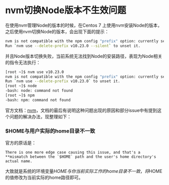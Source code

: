 # nvm切换Node版本不生效问题

在使用nvm管理Node的版本的时候，在Centos 7 上使用nvm安装Node的版本，之后使用nvm切换Node的版本，会出现下面的提示：

```sh
nvm is not compatible with the npm config "prefix" option: currently set to "/home/.nvm/versions/node/v10.23.0"
Run `nvm use --delete-prefix v10.23.0 --silent` to unset it.
```

并且Node版本切换失败，当前系统无法找到Node的安装路径，表现为Node相关的指令无法执行：

```sh
[root ~]$ nvm use v10.23.0
nvm is not compatible with the npm config "prefix" option: currently set to "/data/home/ops/.nvm/versions/node/v10.23.0"
Run `nvm use --delete-prefix v10.23.0` to unset it.
[root ~]$ node
-bash: node: command not found
[root ~]$ npm
-bash: npm: command not found
```

官方文档：[nvm](https://github.com/nvm-sh/nvm)，文档的最后有说明这种问题出现的原因和部分issue中有提到这个问题的解决办法，现整理如下：

### $HOME与用户实际的home目录不一致

官方的原话是：

```
There is one more edge case causing this issue, and that's a **mismatch between the `$HOME` path and the user's home directory's actual name.
```

大致就是系统的环境变量$HOME与你当前实际工作的home目录不一致，将$HOME的值修改为当前实际的home路径即可。



